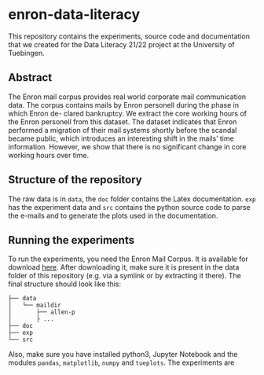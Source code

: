 # enron-data-literacy

This repository contains the experiments, source code and documentation that we created for the Data Literacy 21/22 project at the University of Tuebingen.

## Abstract
The Enron mail corpus provides real world corporate mail communication data.
The corpus contains mails by Enron personell during the phase in which Enron de-
clared bankruptcy. We extract the core working hours of the Enron personell from
this dataset. The dataset indicates that Enron performed a migration of their mail
systems shortly before the scandal became public, which introduces an interesting
shift in the mails’ time information. However, we show that there is no significant
change in core working hours over time.

## Structure of the repository
The raw data is in `data`, the `doc` folder contains the Latex documentation. `exp` has the experiment data and `src` contains the python source code to parse the e-mails and to generate the plots used in the documentation.

## Running the experiments
To run the experiments, you need the Enron Mail Corpus. It is available for download [here](https://www.cs.cmu.edu/~enron/). After downloading it, make sure it is present in the data folder of this repository (e.g. via a symlink or by extracting it there). The final structure should look like this:

```shell
├── data
│   └── maildir
│       ├── allen-p
│       ├ ...
├── doc
├── exp
└── src
```
Also, make sure you have installed python3, Jupyter Notebook and the modules `pandas`, `matplotlib`, `numpy` and `tueplots`. The experiments are 

